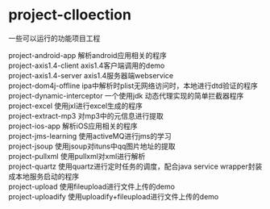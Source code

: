 project-clloection
==================

一些可以运行的功能项目工程

project-android-app 		解析android应用相关的程序  
project-axis1.4-client		axis1.4客户端调用的demo  
project-axis1.4-server		axis1.4服务器端webservice  
project-dom4j-offline		ipa中解析时plist无网络访问时，本地进行dtd验证的程序  
project-dynamic-interceptor	一个使用jdk 动态代理实现的简单拦截器程序  
project-excel				使用jxl进行excel生成的程序  
project-extract-mp3			对mp3中的元信息进行提取  
project-ios-app				解析iOS应用相关的程序  
project-jms-learning		使用activeMQ进行jms的学习  
project-jsoup				使用jsoup对ituns中qq图片地址的提取  
project-pullxml				使用pullxml对xml进行解析  
project-quartz				使用quartz进行定时任务的调度，配合java service wrapper封装成本地服务启动的程序  
project-upload				使用fileupload进行文件上传的demo  
project-uploadify			使用uploadify+fileupload进行文件上传的demo  
